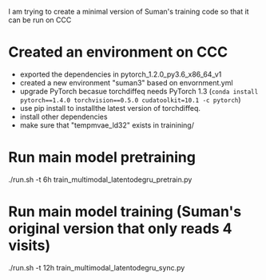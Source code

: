I am trying to create a minimal version of Suman's training code so that it can be run on CCC

# Created an environment on CCC
- exported the dependencies in pytorch_1.2.0_py3.6_x86_64_v1
- created a new environment "suman3" based on envornment.yml
- upgrade PyTorch becasue torchdiffeq needs PyTorch 1.3 (`conda install pytorch==1.4.0 torchvision==0.5.0 cudatoolkit=10.1 -c pytorch`)
- use pip install to installthe latest version of torchdiffeq. 
- install other dependencies
- make sure that "tempmvae_ld32" exists in trainining/

# Run main model pretraining
./run.sh -t 6h train_multimodal_latentodegru_pretrain.py

# Run main model training (Suman's original version that only reads 4 visits)
./run.sh -t 12h train_multimodal_latentodegru_sync.py